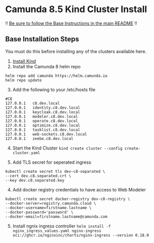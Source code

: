 # Camunda 8.5 Kind Cluster Install

:bangbang: [Be sure to follow the Base Instructions in the main README](..) :bangbang:

## Base Installation Steps
You must do this before installing any of the clusters available here.
1. [Install Kind](https://kind.sigs.k8s.io/docs/user/quick-start/)
2. Install the Camunda 8 helm repo

```
helm repo add camunda https://helm.camunda.io
helm repo update
```

3. Add the following to your /etc/hosts file
```
#C8
127.0.0.1   c8.dev.local
127.0.0.1   identity.c8.dev.local
127.0.0.1   keycloak.c8.dev.local
127.0.0.1   modeler.c8.dev.local
127.0.0.1   operate.c8.dev.local
127.0.0.1   optimize.c8.dev.local
127.0.0.1   tasklist.c8.dev.local
127.0.0.1   web-sockets.c8.dev.local
127.0.0.1   zeebe.c8.dev.local
```

4. Start the Kind Cluster
`kind create cluster --config create-cluster.yaml`

3. Add TLS secret for seperated ingress
```
kubectl create secret tls dev-c8-separated \
--cert dev.c8.separated.crt \
--key dev.c8.separated.key
```
4. Add docker registry credentials to have access to Web Modeler
```
kubectl create secret docker-registry dev-c8-registry \
--docker-server=registry.camunda.cloud \
--docker-username=firstname.lastname \
--docker-password='password' \
--docker-email=firstname.lastname@camunda.com
```
5. Install ngnix ingress controller
`helm install -f nginx_ingress_values.yaml nginx-ingress oci://ghcr.io/nginxinc/charts/nginx-ingress --version 0.18.0`